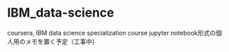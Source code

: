 # IBM_data-science
coursera, IBM data science specialization course 
jupyter notebook形式の個人用のメモを置く予定（工事中）
